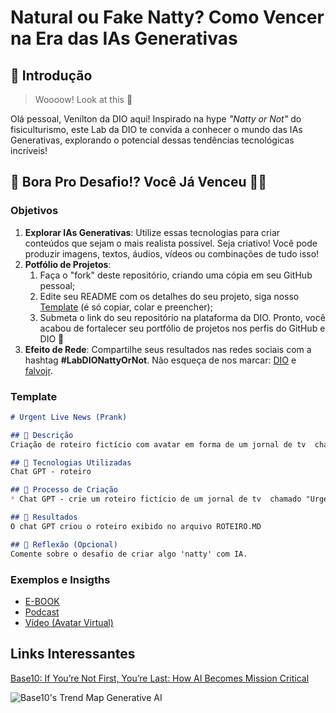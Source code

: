 # Natural ou Fake Natty? Como Vencer na Era das IAs Generativas

## 🚀 Introdução

> Woooow! Look at this 👀

Olá pessoal, Venilton da DIO aqui! Inspirado na hype _"Natty or Not"_ do fisiculturismo, este Lab da DIO te convida a conhecer o mundo das IAs Generativas, explorando o potencial dessas tendências tecnológicas incríveis!

## 🎯 Bora Pro Desafio!? Você Já Venceu 💪🤓

### Objetivos

1. **Explorar IAs Generativas**: Utilize essas tecnologias para criar conteúdos que sejam o mais realista possível. Seja criativo! Você pode produzir imagens, textos, áudios, vídeos ou combinações de tudo isso!
1. **Potfólio de Projetos**:
    1. Faça o "fork" deste repositório, criando uma cópia em seu GitHub pessoal;
    2. Edite seu README com os detalhes do seu projeto, siga nosso [Template](#template) (é só copiar, colar e preencher);
    3. Submeta o link do seu repositório na plataforma da DIO. Pronto, você acabou de fortalecer seu portfólio de projetos nos perfis do GitHub e DIO 🚀
1. **Efeito de Rede**: Compartilhe seus resultados nas redes sociais com a hashtag **#LabDIONattyOrNot**. Não esqueça de nos marcar: [DIO](https://www.linkedin.com/school/dio-makethechange) e [falvojr](https://www.linkedin.com/in/falvojr).

### Template

```markdown
# Urgent Live News (Prank)

## 📒 Descrição
Criação de roteiro fictício com avatar em forma de um jornal de tv  chamado "Urgent Live News". Neste jornal o âncora vai noticiar sobre crianças que não arrumam o quarto e não obedecem os seus pais. 

## 🤖 Tecnologias Utilizadas
Chat GPT - roteiro

## 🧐 Processo de Criação
* Chat GPT - crie um roteiro fictício de um jornal de tv  chamado "Urgent Live News" no qual o âncora está noticiando sobre crianças que não arrumam o quarto e não obedecem os pais. Uma das coisas que a notícia precisa informar é que foi criado um placar de pontos para as crianças. Neste placar cada criança começa com 100 pontos e a cada desobediência aos pais ou dia que não arrumar o quarto, a criança perderá uma quantidade de pontos, de acordo com a gravidade da desobediência ou menos 10 pontos por não arrumar o quarto naquele dia. Caso chegue a zero pontos em um mês, a criança será visitada pelas forças especiais do Brasil para um check-up  da vida familiar e verificação de possíveis providências junto a família.

## 🚀 Resultados
O chat GPT criou o roteiro exibido no arquivo ROTEIRO.MD

## 💭 Reflexão (Opcional)
Comente sobre o desafio de criar algo 'natty' com IA.
```

### Exemplos e Insigths

- [E-BOOK](/exemplos/E-BOOK.md)
- [Podcast](/exemplos/PODCAST.md)
- [Vídeo (Avatar Virtual)](/exemplos/VIDEO.md)

## Links Interessantes

[Base10: If You’re Not First, You’re Last: How AI Becomes Mission Critical](https://base10.vc/post/generative-ai-mission-critical/)

![Base10's Trend Map Generative AI](https://github.com/digitalinnovationone/lab-natty-or-not/assets/730492/f4df26e8-f8f7-4419-8252-c69d73ea930c)
